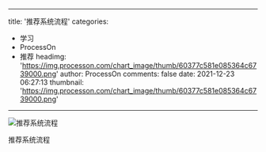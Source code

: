 
---
title: '推荐系统流程'
categories: 
 - 学习
 - ProcessOn
 - 推荐
headimg: 'https://img.processon.com/chart_image/thumb/60377c581e085364c6739000.png'
author: ProcessOn
comments: false
date: 2021-12-23 06:27:13
thumbnail: 'https://img.processon.com/chart_image/thumb/60377c581e085364c6739000.png'
---

<div>   
<img class="thumb" alt="推荐系统流程" src="https://img.processon.com/chart_image/thumb/60377c581e085364c6739000.png" referrerpolicy="no-referrer">
<p>推荐系统流程</p>  
</div>
            